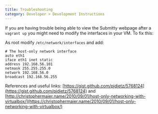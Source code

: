 ```yaml
---
title: Troubleshooting
category: Developer > Development Instructions
---
```


If you are having trouble being able to view the Submitty webpage after a ```vagrant up``` you might need to 
modify the interfaces in your VM. To fix this:

As root modify ```/etc/network/interfaces``` and add:

```
# The host-only network interface
auto eth1
iface eth1 inet static
address 192.168.56.101
netmask 255.255.255.0
network 192.168.56.0
broadcast 192.168.56.255
```

References and useful links: [https://gist.github.com/pjdietz/5768124](https://gist.github.com/pjdietz/5768124) and [http://christophermaier.name/2010/09/01/host-only-networking-with-virtualbox/](https://christophermaier.name/2010/09/01/host-only-networking-with-virtualbox/)